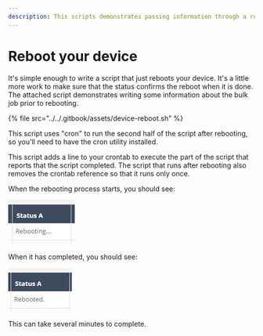 ```yaml
---
description: This scripts demonstrates passing information through a reboot.
---
```


# Reboot your device

It's simple enough to write a script that just reboots your device.  It's a little more work to make sure that the status confirms the reboot when it is done.  The attached script demonstrates writing some information about the bulk job prior to rebooting.  

{% file src="../../.gitbook/assets/device-reboot.sh" %}

This script uses "cron" to run the second half of the script after rebooting, so you'll need to have the cron utility installed.

This script adds a line to your crontab to execute the part of the script that reports that the script completed.   The script that runs after rebooting also removes the crontab reference so that it runs only once.

When the rebooting process starts, you should see:

![](../../.gitbook/assets/image%20%2859%29.png)

When it has completed, you should see:

![](../../.gitbook/assets/image%20%2836%29.png)

This can take several minutes to complete.

